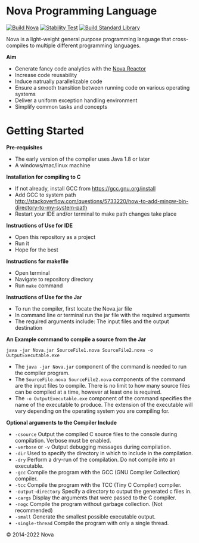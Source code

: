 Nova Programming Language
===========================
[![Build Nova](https://github.com/NovaFoundation/Nova/actions/workflows/build.yml/badge.svg)](https://github.com/NovaFoundation/Nova/actions/workflows/build.yml)
[![Stability Test](https://github.com/BSteffaniak/Nova-Testing/actions/workflows/stability-test.yml/badge.svg)](https://github.com/BSteffaniak/Nova-Testing/actions/workflows/stability-test.yml)
[![Build Standard Library](https://github.com/NovaFoundation/Standard-Library/actions/workflows/build.yml/badge.svg)](https://github.com/NovaFoundation/Standard-Library/actions/workflows/build.yml)

Nova is a light-weight general purpose programming language that cross-compiles to multiple different programming languages.

__Aim__

  * Generate fancy code analytics with the [Nova Reactor](https://github.com/NovaFoundation/Nova-Reactor)
  * Increase code reusability
  * Induce natrually parallelizable code
  * Ensure a smooth transition between running code on various operating systems
  * Deliver a uniform exception handling environment
  * Simplify common tasks and concepts

Getting Started
===============

__Pre-requisites__

  * The early version of the compiler uses Java 1.8 or later
  * A windows/mac/linux machine

__Installation for compiling to C__

  * If not already, install GCC from https://gcc.gnu.org/install
  * Add GCC to system path http://stackoverflow.com/questions/5733220/how-to-add-mingw-bin-directory-to-my-system-path
  * Restart your IDE and/or terminal to make path changes take place

__Instructions of Use for IDE__

  * Open this repository as a project
  * Run it
  * Hope for the best

__Instructions for makefile__
  * Open terminal
  * Navigate to repository directory
  * Run `make` command

__Instructions of Use for the Jar__

  * To run the compiler, first locate the Nova.jar file
  * In command line or terminal run the jar file with the required arguments
  * The required arguments include: The input files and the output destination

__An Example command to compile a source from the Jar__

`java -jar Nova.jar SourceFile1.nova SourceFile2.nova -o OutputExecutable.exe`

  * The `java -jar Nova.jar` component of the command is needed to run the compiler program.
  * The `SourceFile.nova SourceFile2.nova` components of the command are the input files to compile. There is no limit to how many source files can be compiled at a time, however at least one is required.
  * The `-o OutputExecutable.exe` component of the command specifies the name of the executable to produce. The extension of the executable will vary depending on the operating system you are compiling for.

__Optional arguments to the Compiler Include__

  * `-csource` Output the compiled C source files to the console during compilation. Verbose must be enabled.
  * `-verbose` or `-v` Output debugging messages during compilation.
  * `-dir` Used to specify the directory in which to include in the compilation.
  * `-dry` Perform a dry-run of the compilation. Do not compile into an executable.
  * `-gcc` Compile the program with the GCC (GNU Compiler Collection) compiler.
  * `-tcc` Compile the program with the TCC (Tiny C Compiler) compiler.
  * `-output-directory` Specify a directory to output the generated c files in.
  * `-cargs` Display the arguments that were passed to the C compiler.
  * `-nogc` Compile the program without garbage collection. (Not recommended)
  * `-small` Generate the smallest possible executable output.
  * `-single-thread` Compile the program with only a single thread.

© 2014-2022 Nova
